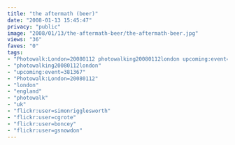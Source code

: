 ```yaml
---
title: "the aftermath (beer)"
date: "2008-01-13 15:45:47"
privacy: "public"
image: "2008/01/13/the-aftermath-beer/the-aftermath-beer.jpg"
views: "36"
faves: "0"
tags:
- "Photowalk:London=20080112 photowalking20080112london upcoming:event=381367 london england uk Photowalk:London=20080112"
- "photowalking20080112london"
- "upcoming:event=381367"
- "Photowalk:London=20080112"
- "london"
- "england"
- "photowalk"
- "uk"
- "flickr:user=simonrigglesworth"
- "flickr:user=cgrote"
- "flickr:user=boncey"
- "flickr:user=gsnowdon"
---
```


